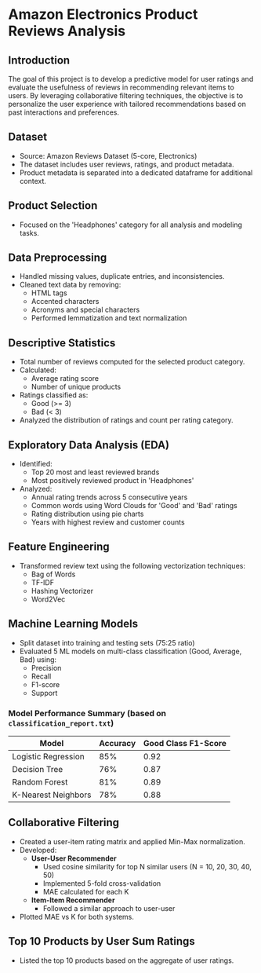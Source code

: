# Amazon Electronics Product Reviews Analysis

## Introduction
The goal of this project is to develop a predictive model for user ratings and evaluate the usefulness of reviews in recommending relevant items to users. By leveraging collaborative filtering techniques, the objective is to personalize the user experience with tailored recommendations based on past interactions and preferences.

## Dataset
- Source: Amazon Reviews Dataset (5-core, Electronics)
- The dataset includes user reviews, ratings, and product metadata.
- Product metadata is separated into a dedicated dataframe for additional context.

## Product Selection
- Focused on the 'Headphones' category for all analysis and modeling tasks.

## Data Preprocessing
- Handled missing values, duplicate entries, and inconsistencies.
- Cleaned text data by removing:
  - HTML tags
  - Accented characters
  - Acronyms and special characters
  - Performed lemmatization and text normalization

## Descriptive Statistics
- Total number of reviews computed for the selected product category.
- Calculated:
  - Average rating score
  - Number of unique products
- Ratings classified as:
  - Good (>= 3)
  - Bad (< 3)
- Analyzed the distribution of ratings and count per rating category.

## Exploratory Data Analysis (EDA)
- Identified:
  - Top 20 most and least reviewed brands
  - Most positively reviewed product in 'Headphones'
- Analyzed:
  - Annual rating trends across 5 consecutive years
  - Common words using Word Clouds for 'Good' and 'Bad' ratings
  - Rating distribution using pie charts
  - Years with highest review and customer counts

## Feature Engineering
- Transformed review text using the following vectorization techniques:
  - Bag of Words
  - TF-IDF
  - Hashing Vectorizer
  - Word2Vec

## Machine Learning Models
- Split dataset into training and testing sets (75:25 ratio)
- Evaluated 5 ML models on multi-class classification (Good, Average, Bad) using:
  - Precision
  - Recall
  - F1-score
  - Support

### Model Performance Summary (based on `classification_report.txt`)

| Model                 | Accuracy | Good Class F1-Score |
|----------------------|----------|---------------------|
| Logistic Regression  | 85%      | 0.92                |
| Decision Tree        | 76%      | 0.87                |
| Random Forest        | 81%      | 0.89                |
| K-Nearest Neighbors  | 78%      | 0.88                |


## Collaborative Filtering
- Created a user-item rating matrix and applied Min-Max normalization.
- Developed:
  - **User-User Recommender**
    - Used cosine similarity for top N similar users (N = 10, 20, 30, 40, 50)
    - Implemented 5-fold cross-validation
    - MAE calculated for each K
  - **Item-Item Recommender**
    - Followed a similar approach to user-user
- Plotted MAE vs K for both systems.

## Top 10 Products by User Sum Ratings
- Listed the top 10 products based on the aggregate of user ratings.
